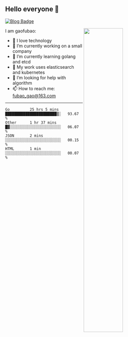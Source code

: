 ## Hello everyone 👋

[![Blog Badge](https://img.shields.io/badge/blog-60k+%20pageview-brightgreen)](https://www.jianshu.com/u/d777ec56a358)

<img align="right" width="50%" src="https://github-readme-stats.vercel.app/api?username=gaofubao&theme=onedark">

I am gaofubao:

- 🔭 I love technology
- 🌱 I’m currently working on a small company
- 👯 I’m currently learning golang and etcd
- 💬 My work uses elasticsearch and kubernetes
- 🤔 I’m looking for help with algorithm
- 📫 How to reach me: fubao_gao@163.com

---


<!--START_SECTION:waka-->
```text
Go         25 hrs 5 mins   ███████████████████████▒░   93.67 % 
Other      1 hr 37 mins    █▓░░░░░░░░░░░░░░░░░░░░░░░   06.07 % 
JSON       2 mins          ░░░░░░░░░░░░░░░░░░░░░░░░░   00.15 % 
HTML       1 min           ░░░░░░░░░░░░░░░░░░░░░░░░░   00.07 % 
```
<!--END_SECTION:waka-->
